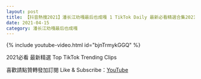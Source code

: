 ```yaml
---
layout: post
title: 【抖音熱搜2021】潘长江劝嘎最后也成嘎 1 TikTok Daily 最新必看精選合集2021 04 15
date: 2021-04-15
category: 潘长江劝嘎最后也成嘎
---
```


{% include youtube-video.html id="bjnTrmykGGQ" %}

2021必看 最新精選 Top TikTok Trending Clips

喜歡請點贊轉發加訂閱 Like & Subscribe：[YouTube](https://www.youtube.com/channel/UCAoR7VcanIPd04uEq_GIylA/videos)

